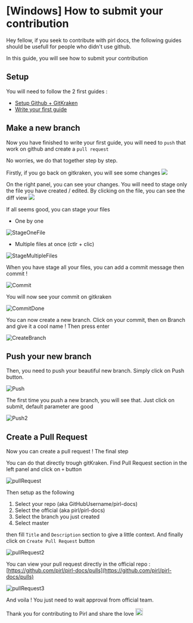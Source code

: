 # [Windows] How to submit your contribution

Hey fellow, if you seek to contribute with pirl docs, the following guides should be usefull for people who didn't use github.

In this guide, you will see how to submit your contribution

## Setup

You will need to follow the 2 first guides : 
 - [Setup Github + GitKraken](setup_github.md)
 - [Write your first guide](write_your_first_doc.md)

 
## Make a new branch

Now you have finished to write your first guide, you will need to `push` that work on github and create a `pull request`

No worries, we do that together step by step.

Firstly, if you go back on gitkraken, you will see some changes 
[<img src="media/gitKrakenGui.png"/>](media/gitKrakenGui.png)

On the right panel, you can see your changes. You will need to stage only the file you have created / edited.
By clicking on the file, you can see the diff view
[<img src="media/diffView.png"/>](media/diffView.png)

If all seems good, you can stage your files
 - One by one
 
![StageOneFile](media/stageOneFile.png)

 - Multiple files at once (ctlr + clic)
 
![StageMultipleFiles](media/stageMultipleFiles.png)

When you have stage all your files, you can add a commit message then commit !

![Commit](media/commit.png)

You will now see your commit on gitkraken

![CommitDone](media/commitDone.png)

You can now create a new branch. Click on your commit, then on Branch and give it a cool name ! Then press enter

![CreateBranch](media/createBranch.png)

## Push your new branch

Then, you need to push your beautiful new branch. Simply click on Push button.

![Push](media/push.png)

The first time you push a new branch, you will see that. Just click on submit, default parameter are good

![Push2](media/push2.png)

## Create a Pull Request

Now you can create a pull request ! The final step

You can do that directly trough gitKraken. Find Pull Request section in the left panel and click on `+` button

![pullRequest](media/pullRequest.png)

Then setup as the following
 1. Select your repo (aka GitHubUsername/pirl-docs)
 2. Select the official (aka pirl/pirl-docs)
 3. Select the branch you just created
 4. Select master

then fill `Title` and `Description` section to give a little context.
And finally click on `Create Pull Request` button
 
![pullRequest2](media/pullRequest2.png)

You can view your pull request directly in the official repo : [https://github.com/pirl/pirl-docs/pulls](https://github.com/pirl/pirl-docs/pulls)

![pullRequest3](media/viewPR.png)

And voila ! You just need to wait approval from official team.

Thank you for contributing to Pirl and share the love <img src="../media/pirlHeart.png" width="20"/>
